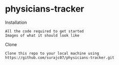 # physicians-tracker

Installation

    All the code required to get started
    Images of what it should look like

Clone

    Clone this repo to your local machine using https://github.com/surajc07/physicians-tracker.git



    
